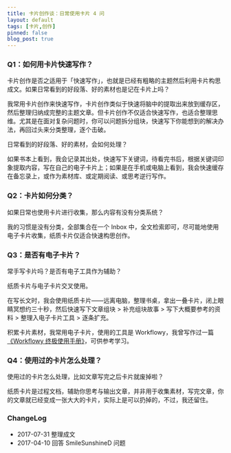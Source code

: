 ```yaml
---
title: 卡片创作谈：日常使用卡片 4 问
layout: default
tags: [卡片,创作]
pinned: false
blog_post: true
---
```



### Q1：如何用卡片快速写作？

卡片创作是否之适用于「快速写作」，也就是已经有粗略的主题然后利用卡片构思成文。如果日常看到的好段落、好的素材也是记在卡片上吗？

我常用卡片创作来快速写作，卡片创作类似于快速将脑中的提取出来放到缓存区，然后整理归纳成完整的主题文章。但卡片创作不仅适合快速写作，也适合整理思维。尤其是在面对复杂问题时，你可以问题拆分组块，快速写下你能想到的解决办法，再回过头来分类整理，逐个击破。

日常看到的好段落、好的素材，会如何处理？

如果书本上看到，我会记录其出处，快速写下关键词，待看完书后，根据关键词印象提取内容，写在自己的电子卡片上；如果是在手机或电脑上看到，我会快速缓存在备忘录上，或作为素材库、或定期阅读、或思考逆行写作。

### Q2：卡片如何分类？

如果日常也使用卡片进行收集，那么内容有没有分类系统？

我的习惯是没有分类，全部集合在一个 Inbox 中，全文检索即可，尽可能地使用电子卡片收集，纸质卡片仅适合快速构思创作。

### Q3：是否有电子卡片？

常手写卡片吗？是否有电子工具作为辅助？

纸质卡片与电子卡片交叉使用。

在写长文时，我会使用纸质卡片——远离电脑，整理书桌，拿出一叠卡片，闭上眼睛冥想约三十秒，然后快速写下文章组块 > 补充组块故事 > 写下大概要参考的资料 > 整理入电子卡片工具 > 逐条扩充。

积累卡片素材，我常用电子卡片，使用的工具是 Workflowy，我曾写作过一篇 [《Workflowy 终极使用手册》](https://www.zhihu.com/question/20491194/answer/126151108)，可供参考学习。

### Q4：使用过的卡片怎么处理？

使用过的卡片怎么处理，比如文章写完之后卡片就废掉啦？

纸质卡片是过程文档，辅助你思考与输出文章，并非用于收集素材，写完文章，你的文章就已经变成一张大大的卡片，实际上是可以扔掉的，不过，我还留住。


### ChangeLog

- 2017-07-31 整理成文
- 2017-04-10 回答 SmileSunshineD 问题

